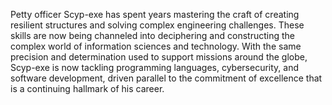 Petty officer Scyp-exe has spent years mastering the craft of creating resilient structures and solving complex engineering challenges.
These skills are now being channeled into deciphering and constructing the complex world of information sciences and technology.
With the same precision and determination used to support missions around the globe, Scyp-exe is now tackling programming languages, cybersecurity, and software development, driven parallel to the commitment of excellence that is a continuing hallmark of his career.
